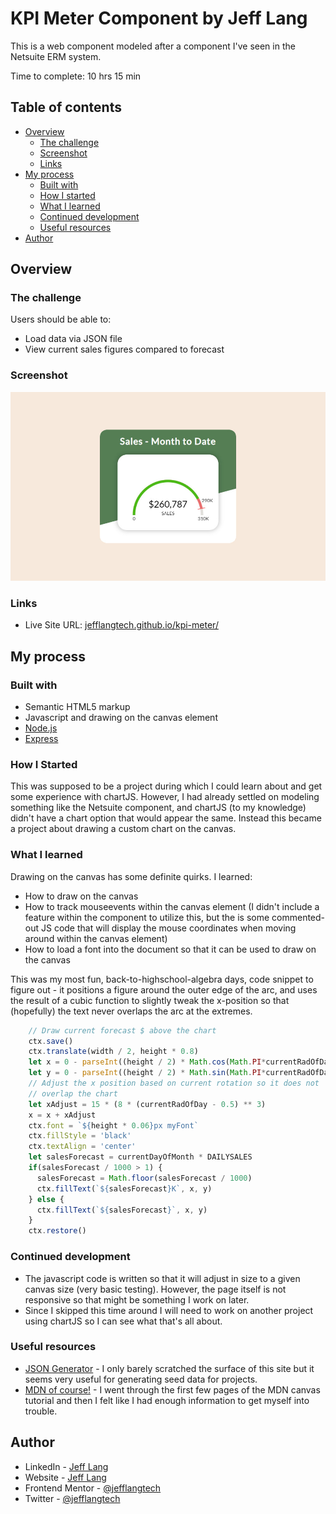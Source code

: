 # KPI Meter Component by Jeff Lang

This is a web component modeled after a component I've seen in the Netsuite ERM system. 

Time to complete: 10 hrs 15 min

## Table of contents

- [Overview](#overview)
  - [The challenge](#the-challenge)
  - [Screenshot](#screenshot)
  - [Links](#links)
- [My process](#my-process)
  - [Built with](#built-with)
  - [How I started](#how-i-started)
  - [What I learned](#what-i-learned)
  - [Continued development](#continued-development)
  - [Useful resources](#useful-resources)
- [Author](#author)

## Overview

### The challenge

Users should be able to:

- Load data via JSON file
- View current sales figures compared to forecast

### Screenshot

![KPI Meter Preview](resources/images/kpi-meter-preview.jpg)

### Links

- Live Site URL: [jefflangtech.github.io/kpi-meter/](https://jefflangtech.github.io/kpi-meter/)

## My process

### Built with

- Semantic HTML5 markup
- Javascript and drawing on the canvas element
- [Node.js](https://nodejs.org/en/)
- [Express](http://expressjs.com/)

### How I Started

This was supposed to be a project during which I could learn about and get some experience with chartJS. However, I had already settled on modeling something like the Netsuite component, and chartJS (to my knowledge) didn't have a chart option that would appear the same. Instead this became a project about drawing a custom chart on the canvas.

### What I learned

Drawing on the canvas has some definite quirks. I learned:
- How to draw on the canvas
- How to track mouseevents within the canvas element (I didn't include a feature within the component to utilize this, but the is some commented-out JS code that will display the mouse coordinates when moving around within the canvas element)
- How to load a font into the document so that it can be used to draw on the canvas

This was my most fun, back-to-highschool-algebra days, code snippet to figure out - it positions a figure around the outer edge of the arc, and uses the result of a cubic function to slightly tweak the x-position so that (hopefully) the text never overlaps the arc at the extremes.

```js
    // Draw current forecast $ above the chart
    ctx.save()
    ctx.translate(width / 2, height * 0.8)
    let x = 0 - parseInt((height / 2) * Math.cos(Math.PI*currentRadOfDay))
    let y = 0 - parseInt((height / 2) * Math.sin(Math.PI*currentRadOfDay)) - (height * 0.07)
    // Adjust the x position based on current rotation so it does not
    // overlap the chart
    let xAdjust = 15 * (8 * (currentRadOfDay - 0.5) ** 3)
    x = x + xAdjust
    ctx.font = `${height * 0.06}px myFont`
    ctx.fillStyle = 'black'
    ctx.textAlign = 'center'
    let salesForecast = currentDayOfMonth * DAILYSALES
    if(salesForecast / 1000 > 1) {
      salesForecast = Math.floor(salesForecast / 1000)
      ctx.fillText(`${salesForecast}K`, x, y)
    } else {
      ctx.fillText(`${salesForecast}`, x, y)
    }
    ctx.restore()
```

### Continued development

- The javascript code is written so that it will adjust in size to a given canvas size (very basic testing). However, the page itself is not responsive so that might be something I work on later.
- Since I skipped this time around I will need to work on another project using chartJS so I can see what that's all about.

### Useful resources

- [JSON Generator](https://json-generator.com/) - I only barely scratched the surface of this site but it seems very useful for generating seed data for projects.
- [MDN of course!](https://developer.mozilla.org/en-US/docs/Web/API/Canvas_API/Tutorial) - I went through the first few pages of the MDN canvas tutorial and then I felt like I had enough information to get myself into trouble.

## Author

- LinkedIn - [Jeff Lang](https://www.linkedin.com/in/jeff-lang-a28b4288/)
- Website - [Jeff Lang](https://jefflangtech.github.io/)
- Frontend Mentor - [@jefflangtech](https://www.frontendmentor.io/profile/jefflangtech)
- Twitter - [@jefflangtech](https://twitter.com/jefflangtech)
